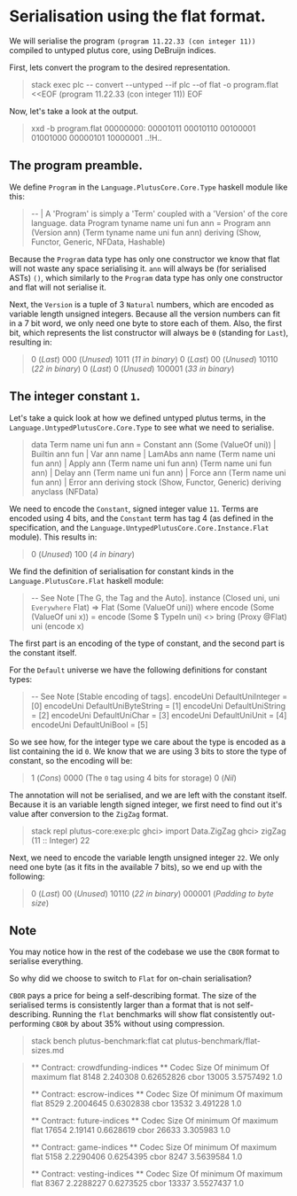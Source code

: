 # Serialisation using the flat format.

We will serialise the program `(program 11.22.33 (con integer 11))` compiled to untyped plutus core, using DeBruijn indices.

First, lets convert the program to the desired representation.

> stack exec plc -- convert --untyped --if plc --of flat -o program.flat <<EOF
> (program 11.22.33 (con integer 11))
> EOF

Now, let's take a look at the output.

> xxd -b program.flat
> 00000000: 00001011 00010110 00100001 01001000 00000101 10000001  ..!H..

## The program preamble.

We define `Program` in the `Language.PlutusCore.Core.Type` haskell module like this:

> -- | A 'Program' is simply a 'Term' coupled with a 'Version' of the core language.
> data Program tyname name uni fun ann = Program ann (Version ann) (Term tyname name uni fun ann)
>    deriving (Show, Functor, Generic, NFData, Hashable)

Because the `Program` data type has only one constructor we know that flat will not waste any space serialising it. `ann` will always be (for serialised ASTs) `()`, which similarly to the `Program` data type has only one constructor and flat will not serialise it.

Next, the `Version` is a tuple of 3 `Natural` numbers, which are encoded as variable length unsigned integers. Because all the version numbers can fit in a 7 bit word, we only need one byte to store each of them. Also, the first bit, which represents the list constructor will always be `0` (standing for `Last`), resulting in:

> 0 (*Last*) 000 (*Unused*) 1011   (*11 in binary*)
> 0 (*Last*) 00  (*Unused*) 10110  (*22 in binary*)
> 0 (*Last*) 0   (*Unused*) 100001 (*33 in binary*)

## The integer constant `1`.

Let's take a quick look at how we defined untyped plutus terms, in the `Language.UntypedPlutusCore.Core.Type` to see what we need to serialise.

> data Term name uni fun ann
>     = Constant ann (Some (ValueOf uni))
>     | Builtin ann fun
>     | Var ann name
>     | LamAbs ann name (Term name uni fun ann)
>     | Apply ann (Term name uni fun ann) (Term name uni fun ann)
>     | Delay ann (Term name uni fun ann)
>     | Force ann (Term name uni fun ann)
>     | Error ann
>     deriving stock (Show, Functor, Generic)
>     deriving anyclass (NFData)

We need to encode the `Constant`, signed integer value `11`. Terms are encoded using 4 bits, and the `Constant` term has tag 4 (as defined in the specification, and the `Language.UntypedPlutusCore.Core.Instance.Flat` module). This results in:

> 0 (*Unused*) 100 (*4 in binary*)

We find the definition of serialisation for constant kinds in the `Language.PlutusCore.Flat` haskell module:

> -- See Note [The G, the Tag and the Auto].
> instance (Closed uni, uni `Everywhere` Flat) => Flat (Some (ValueOf uni)) where
>     encode (Some (ValueOf uni x)) =
>       encode (Some $ TypeIn uni) <> bring (Proxy @Flat) uni (encode x)

The first part is an encoding of the type of constant, and the second part is the constant itself.

For the `Default` universe we have the following definitions for constant types:

> -- See Note [Stable encoding of tags].
> encodeUni DefaultUniInteger    = [0]
> encodeUni DefaultUniByteString = [1]
> encodeUni DefaultUniString     = [2]
> encodeUni DefaultUniChar       = [3]
> encodeUni DefaultUniUnit       = [4]
> encodeUni DefaultUniBool       = [5]


So we see how, for the integer type we care about the type is encoded as a list containing the id `0`. We know that we are using 3 bits to store the type of constant, so the encoding will be:

> 1 (*Cons*) 0000 (The `0` tag using 4 bits for storage) 0 (*Nil*)

The annotation will not be serialised, and we are left with the constant itself. Because it is an variable length signed integer, we first need to find out it's value after conversion to the `ZigZag` format.

> stack repl plutus-core:exe:plc
> ghci> import Data.ZigZag
> ghci> zigZag (11 :: Integer)
> 22

Next, we need to encode the variable length unsigned integer `22`. We only need one byte (as it fits in the available 7 bits), so we end up with the following:

> 0 (*Last*) 00 (*Unused*) 10110 (*22 in binary*) 000001 (*Padding to byte size*)

## Note

You may notice how in the rest of the codebase we use the `CBOR` format to serialise
everything.

So why did we choose to switch to `Flat` for on-chain serialisation?

`CBOR` pays a price for being a self-describing format. The size of the serialised
terms is consistently larger than a format that is not self-describing. Running the
`flat` benchmarks will show flat consistently out-performing `CBOR` by about 35%
without using compression.

> stack bench plutus-benchmark:flat
> cat plutus-benchmark/flat-sizes.md

> ** Contract: crowdfunding-indices **
> Codec            Size    Of minimum   Of maximum
> flat             8148    2.240308     0.62652826
> cbor             13005   3.5757492    1.0
> 
> ** Contract: escrow-indices **
> Codec            Size    Of minimum   Of maximum
> flat             8529    2.2004645    0.6302838 
> cbor             13532   3.491228     1.0
> 
> ** Contract: future-indices **
> Codec            Size    Of minimum   Of maximum
> flat             17654   2.19141      0.6628619 
> cbor             26633   3.305983     1.0
> 
> ** Contract: game-indices **
> Codec            Size   Of minimum   Of maximum
> flat             5158   2.2290406    0.6254395 
> cbor             8247   3.5639584    1.0
> 
> ** Contract: vesting-indices **
> Codec            Size    Of minimum   Of maximum
> flat             8367    2.2288227    0.6273525 
> cbor             13337   3.5527437    1.0
